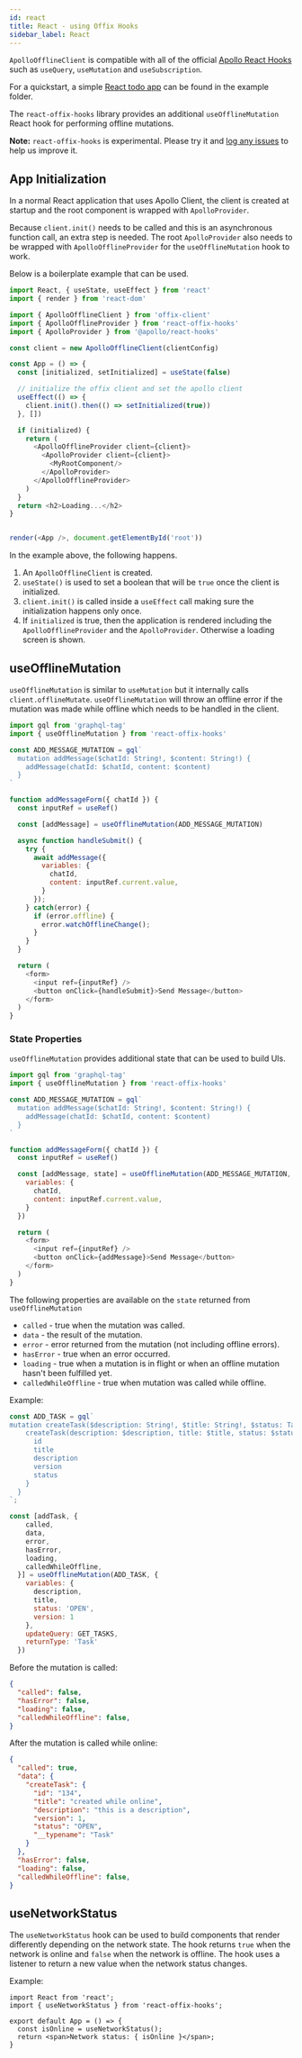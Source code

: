 ```yaml
---
id: react
title: React - using Offix Hooks
sidebar_label: React
---
```


`ApolloOfflineClient` is compatible with all of the official [Apollo React Hooks](https://www.apollographql.com/docs/react/api/react-hooks/) such as `useQuery`, `useMutation` and `useSubscription`. 

For a quickstart, a simple [React todo app](https://github.com/aerogear/offix/tree/master/examples/react) can be found in the example folder.

The `react-offix-hooks` library provides an additional `useOfflineMutation` React hook for performing offline mutations.

**Note:** `react-offix-hooks` is experimental. Please try it and [log any issues](https://github.com/aerogear/offix/issues/new/choose) to help us improve it.

## App Initialization

In a normal React application that uses Apollo Client, the client is created at startup and the root component is wrapped with `ApolloProvider`.

Because `client.init()` needs to be called and this is an asynchronous function call, an extra step is needed. The root `ApolloProvider` also needs to be wrapped with `ApolloOfflineProvider` for the `useOfflineMutation` hook to work.

Below is a boilerplate example that can be used.

```javascript
import React, { useState, useEffect } from 'react'
import { render } from 'react-dom'

import { ApolloOfflineClient } from 'offix-client'
import { ApolloOfflineProvider } from 'react-offix-hooks'
import { ApolloProvider } from '@apollo/react-hooks'

const client = new ApolloOfflineClient(clientConfig)

const App = () => {
  const [initialized, setInitialized] = useState(false)

  // initialize the offix client and set the apollo client
  useEffect(() => {
    client.init().then(() => setInitialized(true))
  }, [])

  if (initialized) {
    return (
      <ApolloOfflineProvider client={client}>
        <ApolloProvider client={client}>
          <MyRootComponent/>
        </ApolloProvider>
      </ApolloOfflineProvider>
    )
  }
  return <h2>Loading...</h2>
}


render(<App />, document.getElementById('root'))
```

In the example above, the following happens.

1. An `ApolloOfflineClient` is created.
2. `useState()` is used to set a boolean that will be `true` once the client is initialized.
3. `client.init()` is called inside a `useEffect` call making sure the initialization happens only once.
4. If `initialized` is true, then the application is rendered including the `ApolloOfflineProvider` and the `ApolloProvider`. Otherwise a loading screen is shown.

## useOfflineMutation
`useOfflineMutation` is similar to `useMutation` but it internally calls `client.offlineMutate`. `useOfflineMutation` will throw an offline error if the mutation was made while offline which needs to be handled in the client.


```javascript
import gql from 'graphql-tag'
import { useOfflineMutation } from 'react-offix-hooks'

const ADD_MESSAGE_MUTATION = gql`
  mutation addMessage($chatId: String!, $content: String!) {
    addMessage(chatId: $chatId, content: $content)
  }
`

function addMessageForm({ chatId }) {
  const inputRef = useRef()

  const [addMessage] = useOfflineMutation(ADD_MESSAGE_MUTATION)

  async function handleSubmit() {
    try {
      await addMessage({
        variables: {
          chatId,
          content: inputRef.current.value,
        }
      });
    } catch(error) {
      if (error.offline) {
        error.watchOfflineChange();
      }
    }
  }

  return (
    <form>
      <input ref={inputRef} />
      <button onClick={handleSubmit}>Send Message</button>
    </form>
  )
}
```


### State Properties

`useOfflineMutation` provides additional state that can be used to build UIs.

```javascript
import gql from 'graphql-tag'
import { useOfflineMutation } from 'react-offix-hooks'

const ADD_MESSAGE_MUTATION = gql`
  mutation addMessage($chatId: String!, $content: String!) {
    addMessage(chatId: $chatId, content: $content)
  }
`

function addMessageForm({ chatId }) {
  const inputRef = useRef()

  const [addMessage, state] = useOfflineMutation(ADD_MESSAGE_MUTATION, {
    variables: {
      chatId,
      content: inputRef.current.value,
    }
  })

  return (
    <form>
      <input ref={inputRef} />
      <button onClick={addMessage}>Send Message</button>
    </form>
  )
}
```

The following properties are available on the `state` returned from `useOfflineMutation`

* `called` - true when the mutation was called.
* `data` - the result of the mutation.
* `error` - error returned from the mutation (not including offline errors).
* `hasError` - true when an error occurred.
* `loading` - true when a mutation is in flight or when an offline mutation hasn't been fulfilled yet.
* `calledWhileOffline` - true when mutation was called while offline.

Example:

```js
const ADD_TASK = gql`
mutation createTask($description: String!, $title: String!, $status: TaskStatus){
    createTask(description: $description, title: $title, status: $status){
      id
      title
      description
      version
      status
    }
  }
`;

const [addTask, {
    called,
    data,
    error,
    hasError,
    loading,
    calledWhileOffline,
  }] = useOfflineMutation(ADD_TASK, {
    variables: {
      description,
      title,
      status: 'OPEN',
      version: 1
    },
    updateQuery: GET_TASKS,
    returnType: 'Task'
  })
```

Before the mutation is called:

```json
{
  "called": false,
  "hasError": false,
  "loading": false,
  "calledWhileOffline": false,
}
```

After the mutation is called while online:

```json
{
  "called": true,
  "data": {
    "createTask": {
      "id": "134",
      "title": "created while online",
      "description": "this is a description",
      "version": 1,
      "status": "OPEN",
      "__typename": "Task"
    }
  },
  "hasError": false,
  "loading": false,
  "calledWhileOffline": false,
}
```

## useNetworkStatus

The `useNetworkStatus` hook can be used to build components that render differently depending on the network state. The hook returns `true` when the network is online and `false` when the network is offline. The hook uses a listener to return a new value when the network status changes.

Example:

```
import React from 'react';
import { useNetworkStatus } from 'react-offix-hooks';

export default App = () => {
  const isOnline = useNetworkStatus();
  return <span>Network status: { isOnline }</span>;
}
```